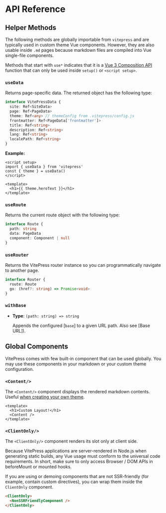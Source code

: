# API Reference

## Helper Methods

The following methods are globally importable from `vitepress` and are typically used in custom theme Vue components. However, they are also usable inside `.md` pages because markdown files are compiled into Vue single-file components.

Methods that start with `use*` indicates that it is a [Vue 3 Composition API](https://v3.vuejs.org/guide/composition-api-introduction.html) function that can only be used inside `setup()` or `<script setup>`.

### `useData`

Returns page-specific data. The returned object has the following type:

```ts
interface VitePressData {
  site: Ref<SiteData>
  page: Ref<PageData>
  theme: Ref<any> // themeConfig from .vitepress/config.js
  frontmatter: Ref<PageData['frontmatter']>
  title: Ref<string>
  description: Ref<string>
  lang: Ref<string>
  localePath: Ref<string>
}
```

**Example:**

```vue
<script setup>
import { useData } from 'vitepress'
const { theme } = useData()
</script>

<template>
  <h1>{{ theme.heroText }}</h1>
</template>
```

### `useRoute`

Returns the current route object with the following type:

```ts
interface Route {
  path: string
  data: PageData
  component: Component | null
}
```

### `useRouter`

Returns the VitePress router instance so you can programmatically navigate to another page.

```ts
interface Router {
  route: Route
  go: (href?: string) => Promise<void>
}
```

### `withBase`

- **Type**: `(path: string) => string`

  Appends the configured [`base`] to a given URL path. Also see [Base URL]).

## Global Components

VitePress comes with few built-in component that can be used globally. You may use these components in your markdown or your custom theme configuration.

### `<Content/>`

The `<Content/>` component displays the rendered markdown contents. Useful [when creating your own theme](https://vitepress.vuejs.org/guide/customization.html).

```vue
<template>
  <h1>Custom Layout!</h1>
  <Content />
</template>
```

### `<ClientOnly/>`

The `<ClientOnly/>` component renders its slot only at client side.

Because VitePress applications are server-rendered in Node.js when generating static builds, any Vue usage must conform to the universal code requirements. In short, make sure to only access Browser / DOM APIs in beforeMount or mounted hooks.

If you are using or demoing components that are not SSR-friendly (for example, contain custom directives), you can wrap them inside the `ClientOnly` component.

```html
<ClientOnly>
  <NonSSRFriendlyComponent />
</ClientOnly>
```

